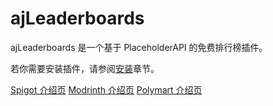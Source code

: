 # ajLeaderboards

ajLeaderboards 是一个基于 PlaceholderAPI 的免费排行榜插件。

若你需要安装插件，请参阅[安装]()章节。

[Spigot 介绍页](https://www.spigotmc.org/resources/ajleaderboards.85548/)
[Modrinth 介绍页](https://modrinth.com/plugin/ajleaderboards)
[Polymart 介绍页](https://polymart.org/resource/ajleaderboards.2726)